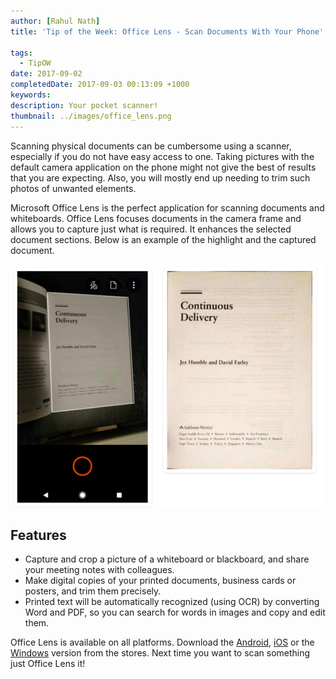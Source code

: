 ```yaml
---
author: [Rahul Nath]
title: 'Tip of the Week: Office Lens - Scan Documents With Your Phone'
  
tags:
  - TipOW
date: 2017-09-02
completedDate: 2017-09-03 00:13:09 +1000
keywords:
description: Your pocket scanner!
thumbnail: ../images/office_lens.png
---
```


Scanning physical documents can be cumbersome using a scanner, especially if you do not have easy access to one. Taking pictures with the default camera application on the phone might not give the best of results that you are expecting. Also, you will mostly end up needing to trim such photos of unwanted elements.

Microsoft Office Lens is the perfect application for scanning documents and whiteboards. Office Lens focuses documents in the camera frame and allows you to capture just what is required. It enhances the selected document sections. Below is an example of the highlight and the captured document.

<img src="../images/office_lens.png" alt="Office Lens Capture" class="center" />

## **Features**

- Capture and crop a picture of a whiteboard or blackboard, and share your meeting notes with colleagues.
- Make digital copies of your printed documents, business cards or posters, and trim them precisely.
- Printed text will be automatically recognized (using OCR) by converting Word and PDF, so you can search for words in images and copy and edit them.

Office Lens is available on all platforms. Download the [Android](https://play.google.com/store/apps/details?id=com.microsoft.office.officelens&hl=en), [iOS](https://itunes.apple.com/au/app/office-lens/id975925059?mt=8) or the [Windows](https://www.microsoft.com/en-au/store/p/office-lens/9wzdncrfj3t8) version from the stores. Next time you want to scan something just Office Lens it!
